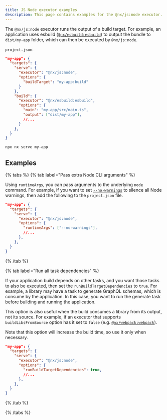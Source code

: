 ```yaml
---
title: JS Node executor examples
description: This page contains examples for the @nx/js:node executor.
---
```


The `@nx/js:node` executor runs the output of a build target. For example, an application uses esbuild ([`@nx/esbuild:esbuild`](/nx-api/esbuild/executors/esbuild)) to output the bundle to `dist/my-app` folder, which can then be executed by `@nx/js:node`.

`project.json`:

```json
"my-app": {
  "targets": {
    "serve": {
      "executor": "@nx/js:node",
      "options": {
        "buildTarget": "my-app:build"
      }
    },
    "build": {
      "executor": "@nx/esbuild:esbuild",
      "options": {
        "main": "my-app/src/main.ts",
        "output": ["dist/my-app"],
        //...
      }
    },
  }
}
```

```bash
npx nx serve my-app
```

## Examples

{% tabs %}
{% tab label="Pass extra Node CLI arguments" %}

Using `runtimeArgs`, you can pass arguments to the underlying `node` command. For example, if you want to set [`--no-warnings`](https://nodejs.org/api/cli.html#--no-warnings) to silence all Node warnings, then add the following to the `project.json` file.

```json
"my-app": {
  "targets": {
    "serve": {
      "executor": "@nx/js:node",
      "options": {
        "runtimeArgs": ["--no-warnings"],
        //...
      },
    },
  }
}
```

{% /tab %}

{% tab label="Run all task dependencies" %}

If your application build depends on other tasks, and you want those tasks to also be executed, then set the `runBuildTargetDependencies` to `true`. For example, a library may have a task to generate GraphQL schemas, which is consume by the application. In this case, you want to run the generate task before building and running the application.

This option is also useful when the build consumes a library from its output, not its source. For example, if an executor that supports `buildLibsFromSource` option has it set to `false` (e.g. [`@nx/webpack:webpack`](/nx-api/webpack/executors/webpack)).

Note that this option will increase the build time, so use it only when necessary.

```json
"my-app": {
  "targets": {
    "serve": {
      "executor": "@nx/js:node",
      "options": {
        "runBuildTargetDependencies": true,
        //...
      },
    },
  }
}
```

{% /tab %}

{% /tabs %}
